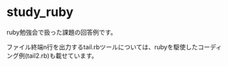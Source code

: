 study_ruby
==========

ruby勉強会で扱った課題の回答例です。

ファイル終端n行を出力するtail.rbツールについては、rubyを駆使したコーディング例(tail2.rb)も載せています。
